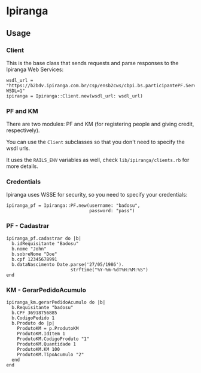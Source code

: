 Ipiranga
========

Usage
-----

### Client

This is the base class that sends requests and parse responses to the Ipiranga
Web Services:

    wsdl_url = "https://b2bdv.ipiranga.com.br/csp/ensb2cws/cbpi.bs.participantePF.Service.CLS?WSDL=1"
    ipiranga = Ipiranga::Client.new(wsdl_url: wsdl_url)

### PF and KM

There are two modules: PF and KM (for registering people and giving credit,
respectively).

You can use the `Client` subclasses so that you don't need to specify the wsdl
urls.

It uses the `RAILS_ENV` variables as well, check `lib/ipiranga/clients.rb` for
more details.

### Credentials

Ipiranga uses WSSE for security, so you need to specify your credentials:

    ipiranga_pf = Ipiranga::PF.new(username: "badosu",
                                   password: "pass")

### PF - Cadastrar

    ipiranga_pf.cadastrar do |b|
      b.idRequisitante "Badosu"
      b.nome "John"
      b.sobreNome "Doe"
      b.cpf 12345678991
      b.dataNascimento Date.parse('27/05/1986').
                            strftime("%Y-%m-%dT%H:%M:%S")
    end

### KM - GerarPedidoAcumulo

    ipiranga_km.gerarPedidoAcumulo do |b|
      b.Requisitante "badosu"
      b.CPF 36918756885
      b.CodigoPedido 1
      b.Produto do |p|
        ProdutoKM = p.ProdutoKM
        ProdutoKM.IdItem 1
        ProdutoKM.CodigoProduto "1"
        ProdutoKM.Quantidade 1
        ProdutoKM.KM 100
        ProdutoKM.TipoAcumulo "2"
      end
    end
